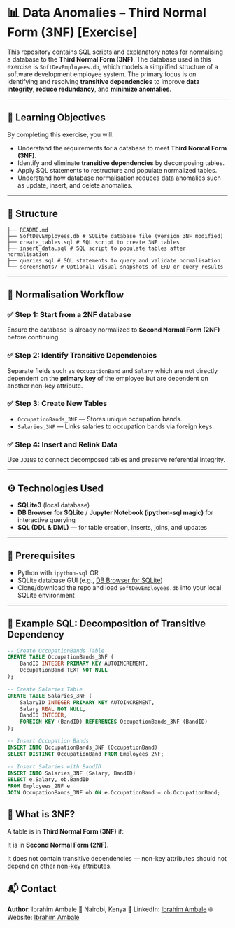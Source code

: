# 📊 Data Anomalies – Third Normal Form (3NF) [Exercise]

This repository contains SQL scripts and explanatory notes for normalising a database to the **Third Normal Form (3NF)**. The database used in this exercise is `SoftDevEmployees.db`, which models a simplified structure of a software development employee system. The primary focus is on identifying and resolving **transitive dependencies** to improve **data integrity**, **reduce redundancy**, and **minimize anomalies**.

---

## 🎯 Learning Objectives

By completing this exercise, you will:

- Understand the requirements for a database to meet **Third Normal Form (3NF)**.
- Identify and eliminate **transitive dependencies** by decomposing tables.
- Apply SQL statements to restructure and populate normalized tables.
- Understand how database normalisation reduces data anomalies such as update, insert, and delete anomalies.

---

## 📁 Structure
```
├── README.md
├── SoftDevEmployees.db # SQLite database file (version 3NF modified)
├── create_tables.sql # SQL script to create 3NF tables
├── insert_data.sql # SQL script to populate tables after normalisation
├── queries.sql # SQL statements to query and validate normalisation
└── screenshots/ # Optional: visual snapshots of ERD or query results
```

---

## 🔄 Normalisation Workflow

### ✅ Step 1: Start from a 2NF database  
Ensure the database is already normalized to **Second Normal Form (2NF)** before continuing.

### ✅ Step 2: Identify Transitive Dependencies  
Separate fields such as `OccupationBand` and `Salary` which are not directly dependent on the **primary key** of the employee but are dependent on another non-key attribute.

### ✅ Step 3: Create New Tables  
- `OccupationBands_3NF` — Stores unique occupation bands.
- `Salaries_3NF` — Links salaries to occupation bands via foreign keys.

### ✅ Step 4: Insert and Relink Data  
Use `JOIN`s to connect decomposed tables and preserve referential integrity.

---

## ⚙️ Technologies Used

- **SQLite3** (local database)
- **DB Browser for SQLite** / **Jupyter Notebook (ipython-sql magic)** for interactive querying
- **SQL (DDL & DML)** — for table creation, inserts, joins, and updates

---

## 📌 Prerequisites

- Python with `ipython-sql` OR
- SQLite database GUI (e.g., [DB Browser for SQLite](https://sqlitebrowser.org/))
- Clone/download the repo and load `SoftDevEmployees.db` into your local SQLite environment

---

## 🧪 Example SQL: Decomposition of Transitive Dependency

```sql
-- Create OccupationBands Table
CREATE TABLE OccupationBands_3NF (
    BandID INTEGER PRIMARY KEY AUTOINCREMENT,
    OccupationBand TEXT NOT NULL
);

-- Create Salaries Table
CREATE TABLE Salaries_3NF (
    SalaryID INTEGER PRIMARY KEY AUTOINCREMENT,
    Salary REAL NOT NULL,
    BandID INTEGER,
    FOREIGN KEY (BandID) REFERENCES OccupationBands_3NF (BandID)
);

-- Insert Occupation Bands
INSERT INTO OccupationBands_3NF (OccupationBand)
SELECT DISTINCT OccupationBand FROM Employees_2NF;

-- Insert Salaries with BandID
INSERT INTO Salaries_3NF (Salary, BandID)
SELECT e.Salary, ob.BandID
FROM Employees_2NF e
JOIN OccupationBands_3NF ob ON e.OccupationBand = ob.OccupationBand;
```
## 📌 What is 3NF?
A table is in **Third Normal Form (3NF)** if:

It is in **Second Normal Form (2NF)**.

It does not contain transitive dependencies — non-key attributes should not depend on other non-key attributes.

## 📬 Contact
**Author**: Ibrahim Ambale
📍 Nairobi, Kenya
🔗 LinkedIn: [Ibrahim Ambale](https://www.linkedin.com/in/ibrahim-ambale/)
🌐 Website: [Ibrahim Ambale](https://tikeyambale.wixsite.com/ibrahim-ambale)



